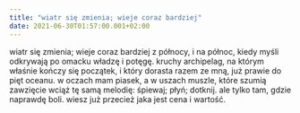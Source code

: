 ```yaml
---
title: "wiatr się zmienia; wieje coraz bardziej"
date: 2021-06-30T01:57:00.001+02:00
---
```

wiatr się zmienia; wieje coraz bardziej z północy, i na północ, kiedy myśli odkrywają po omacku władzę i potęgę. kruchy archipelag, na którym właśnie kończy się początek, i który dorasta razem ze mną, już prawie do pięt oceanu. w oczach mam piasek, a w uszach muszle, które szumią zawzięcie wciąż tę samą melodię: śpiewaj; płyń; dotknij. ale tylko tam, gdzie naprawdę boli. wiesz już przecież jaka jest cena i wartość.
